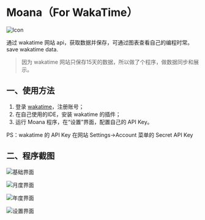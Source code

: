 # Moana（For WakaTime）

![Icon](https://github.com/yuzhengyang/Moana/blob/master/Documents/Icon/Moana_Mini.png?raw=true)

通过 wakatime 网站 api，获取数据并保存，可通过图表查看自己的编程时常。save wakatime data.

> 因为 wakatime 网站只保存15天的数据，所以做了个程序，做数据同步和展示。

## 一、使用方法
1. 登录 [wakatime](https://wakatime.com/)，注册账号；
2. 在自己使用的IDE，安装 wakatime 的插件；
3. 运行 Moana 程序，在“设置”界面，配置自己的 API Key。

PS：wakatime 的 API Key 在网站 Settings->Account 菜单的 Secret API Key

## 二、程序截图

![基础界面](https://github.com/yuzhengyang/Moana/blob/master/Documents/ScreenShot/ss1.png?raw=true)

![月度界面](https://github.com/yuzhengyang/Moana/blob/master/Documents/ScreenShot/ss2.png?raw=true)

![年度界面](https://github.com/yuzhengyang/Moana/blob/master/Documents/ScreenShot/ss3.png?raw=true)

![设置界面](https://github.com/yuzhengyang/Moana/blob/master/Documents/ScreenShot/ss4.png?raw=true)
